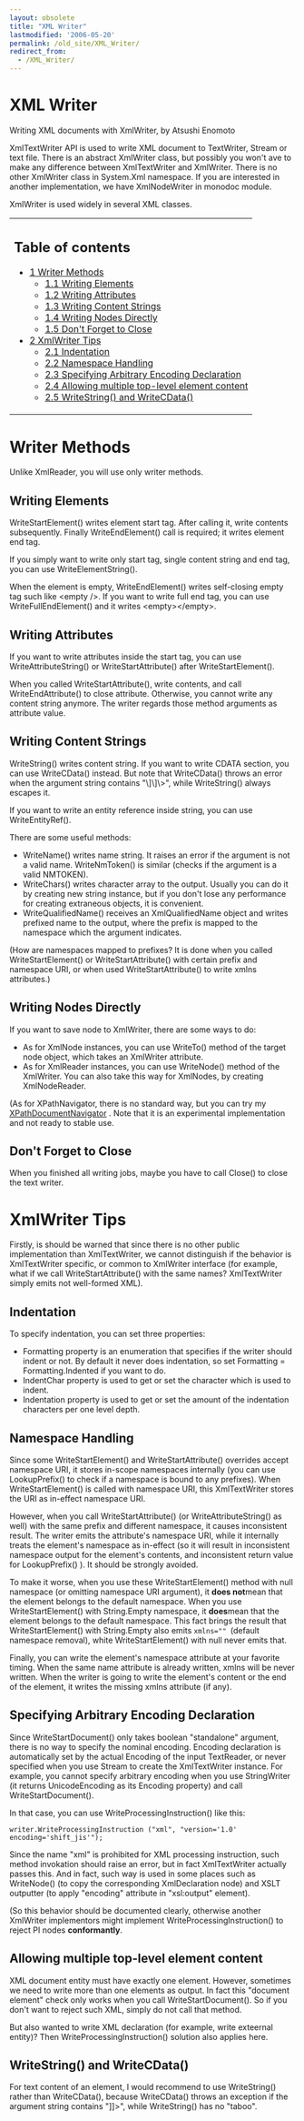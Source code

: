 ```yaml
---
layout: obsolete
title: "XML Writer"
lastmodified: '2006-05-20'
permalink: /old_site/XML_Writer/
redirect_from:
  - /XML_Writer/
---
```


XML Writer
==========

Writing XML documents with XmlWriter, by Atsushi Enomoto

XmlTextWriter API is used to write XML document to TextWriter, Stream or text file. There is an abstract XmlWriter class, but possibly you won't ave to make any difference between XmlTextWriter and XmlWriter. There is no other XmlWriter class in System.Xml namespace. If you are interested in another implementation, we have XmlNodeWriter in monodoc module.

XmlWriter is used widely in several XML classes.

<table>
<col width="100%" />
<tbody>
<tr class="odd">
<td align="left"><h2>Table of contents</h2>
<ul>
<li><a href="#writer-methods">1 Writer Methods</a>
<ul>
<li><a href="#writing-elements">1.1 Writing Elements</a></li>
<li><a href="#writing-attributes">1.2 Writing Attributes</a></li>
<li><a href="#writing-content-strings">1.3 Writing Content Strings</a></li>
<li><a href="#writing-nodes-directly">1.4 Writing Nodes Directly</a></li>
<li><a href="#dont-forget-to-close">1.5 Don't Forget to Close</a></li>
</ul></li>
<li><a href="#xmlwriter-tips">2 XmlWriter Tips</a>
<ul>
<li><a href="#indentation">2.1 Indentation</a></li>
<li><a href="#namespace-handling">2.2 Namespace Handling</a></li>
<li><a href="#specifying-arbitrary-encoding-declaration">2.3 Specifying Arbitrary Encoding Declaration</a></li>
<li><a href="#allowing-multiple-top-level-element-content">2.4 Allowing multiple top-level element content</a></li>
<li><a href="#writestring-and-writecdata">2.5 WriteString() and WriteCData()</a></li>
</ul></li>
</ul></td>
</tr>
</tbody>
</table>

Writer Methods
==============

Unlike XmlReader, you will use only writer methods.

Writing Elements
----------------

WriteStartElement() writes element start tag. After calling it, write contents subsequently. Finally WriteEndElement() call is required; it writes element end tag.

If you simply want to write only start tag, single content string and end tag, you can use WriteElementString().

When the element is empty, WriteEndElement() writes self-closing empty tag such like \<empty /\>. If you want to write full end tag, you can use WriteFullEndElement() and it writes \<empty\>\</empty\>.

Writing Attributes
------------------

If you want to write attributes inside the start tag, you can use WriteAttributeString() or WriteStartAttribute() after WriteStartElement().

When you called WriteStartAttribute(), write contents, and call WriteEndAttribute() to close attribute. Otherwise, you cannot write any content string anymore. The writer regards those method arguments as attribute value.

Writing Content Strings
-----------------------

WriteString() writes content string. If you want to write CDATA section, you can use WriteCData() instead. But note that WriteCData() throws an error when the argument string contains "\\]\\]\\\>", while WriteString() always escapes it.

If you want to write an entity reference inside string, you can use WriteEntityRef().

There are some useful methods:

-   WriteName() writes name string. It raises an error if the argument is not a valid name. WriteNmToken() is similar (checks if the argument is a valid NMTOKEN).
-   WriteChars() writes character array to the output. Usually you can do it by creating new string instance, but if you don't lose any performance for creating extraneous objects, it is convenient.
-   WriteQualifiedName() receives an XmlQualifiedName object and writes prefixed name to the output, where the prefix is mapped to the namespace which the argument indicates.

(How are namespaces mapped to prefixes? It is done when you called WriteStartElement() or WriteStartAttribute() with certain prefix and namespace URI, or when used WriteStartAttribute() to write xmlns attributes.)

Writing Nodes Directly
----------------------

If you want to save node to XmlWriter, there are some ways to do:

-   As for XmlNode instances, you can use WriteTo() method of the target node object, which takes an XmlWriter attribute.
-   As for XmlReader instances, you can use WriteNode() method of the XmlWriter. You can also take this way for XmlNodes, by creating XmlNodeReader.

(As for XPathNavigator, there is no standard way, but you can try my [XPathDocumentNavigator](http://www24.brinkster.com/ginga/XPathDocumentReader.cs.txt) . Note that it is an experimental implementation and not ready to stable use.

Don't Forget to Close
---------------------

When you finished all writing jobs, maybe you have to call Close() to close the text writer.

XmlWriter Tips
==============

Firstly, is should be warned that since there is no other public implementation than XmlTextWriter, we cannot distinguish if the behavior is XmlTextWriter specific, or common to XmlWriter interface (for example, what if we call WriteStartAttribute() with the same names? XmlTextWriter simply emits not well-formed XML).

Indentation
-----------

To specify indentation, you can set three properties:

-   Formatting property is an enumeration that specifies if the writer should indent or not. By default it never does indentation, so set Formatting = Formatting.Indented if you want to do.
-   IndentChar property is used to get or set the character which is used to indent.
-   Indentation property is used to get or set the amount of the indentation characters per one level depth.

Namespace Handling
------------------

Since some WriteStartElement() and WriteStartAttribute() overrides accept namespace URI, it stores in-scope namespaces internally (you can use LookupPrefix() to check if a namespace is bound to any prefixes). When WriteStartElement() is called with namespace URI, this XmlTextWriter stores the URI as in-effect namespace URI.

However, when you call WriteStartAttribute() (or WriteAttributeString() as well) with the same prefix and different namespace, it causes inconsistent result. The writer emits the attribute's namespace URI, while it internally treats the element's namespace as in-effect (so it will result in inconsistent namespace output for the element's contents, and inconsistent return value for LookupPrefix() ). It should be strongly avoided.

To make it worse, when you use these WriteStartElement() method with null namespace (or omitting namespace URI argument), it **does not**mean that the element belongs to the default namespace. When you use WriteStartElement() with String.Empty namespace, it **does**mean that the element belongs to the default namespace. This fact brings the result that WriteStartElement() with String.Empty also emits `xmlns="" `(default namespace removal), white WriteStartElement() with null never emits that.

Finally, you can write the element's namespace attribute at your favorite timing. When the same name attribute is already written, xmlns will be never written. When the writer is going to write the element's content or the end of the element, it writes the missing xmlns attribute (if any).

Specifying Arbitrary Encoding Declaration
-----------------------------------------

Since WriteStartDocument() only takes boolean "standalone" argument, there is no way to specify the nominal encoding. Encoding declaration is automatically set by the actual Encoding of the input TextReader, or never specified when you use Stream to create the XmlTextWriter instance. For example, you cannot specify arbitrary encoding when you use StringWriter (it returns UnicodeEncoding as its Encoding property) and call WriteStartDocument().

In that case, you can use WriteProcessingInstruction() like this:

    writer.WriteProcessingInstruction ("xml", "version='1.0' encoding='shift_jis'");

Since the name "xml" is prohibited for XML processing instruction, such method invokation should raise an error, but in fact XmlTextWriter actually passes this. And in fact, such way is used in some places such as WriteNode() (to copy the corresponding XmlDeclaration node) and XSLT outputter (to apply "encoding" attribute in "xsl:output" element).

(So this behavior should be documented clearly, otherwise another XmlWriter implementors might implement WriteProcessingInstruction() to reject PI nodes **conformantly**.

Allowing multiple top-level element content
-------------------------------------------

XML document entity must have exactly one element. However, sometimes we need to write more than one elements as output. In fact this "document element" check only works when you call WriteStartDocument(). So if you don't want to reject such XML, simply do not call that method.

But also wanted to write XML declaration (for example, write exteernal entity)? Then WriteProcessingInstruction() solution also applies here.

WriteString() and WriteCData()
------------------------------

For text content of an element, I would recommend to use WriteString() rather than WriteCData(), because WriteCData() throws an exception if the argument string contains "]]\>", while WriteString() has no "taboo".

